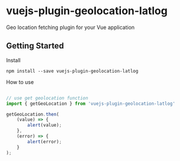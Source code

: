 # vuejs-plugin-geolocation-latlog
Geo location fetching plugin for your Vue application

## Getting Started
Install
```
npm install --save vuejs-plugin-geolocation-latlog
```

How to use
```javascript

// use get geolocation function
import { getGeoLocation } from 'vuejs-plugin-geolocation-latlog'

getGeoLocation.then(
    (value) => {
        alert(value);
    },
    (error) => {
        alert(error);
    }
);
```
